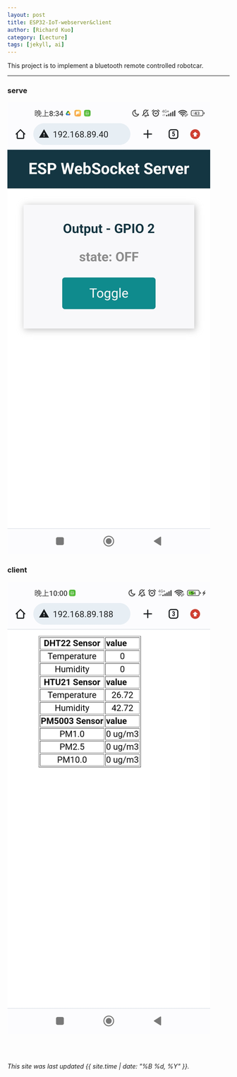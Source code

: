 ```yaml
---
layout: post
title: ESP32-IoT-webserver&client
author: [Richard Kuo]
category: [Lecture]
tags: [jekyll, ai]
---
```


This project is to implement a bluetooth remote controlled robotcar.

---


### serve
![](https://github.com/fairpus/MCU-Arduinoproject/blob/main/images/tmp_Screenshot_2023-05-04-20-34-04-712_com.android.chrome7861972216696079948.jpg?raw=true)

### client
![](https://github.com/fairpus/MCU-Arduinoproject/blob/main/images/tmp_Screenshot_2023-05-04-22-00-22-418_com.android.chrome7173030717357315761(1).jpg?raw=true)

<br>
<br>

*This site was last updated {{ site.time | date: "%B %d, %Y" }}.*

